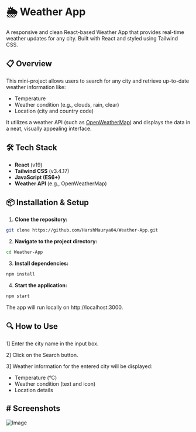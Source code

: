 # 🌦️ Weather App

A responsive and clean React-based Weather App that provides real-time weather updates for any city. Built with React and styled using Tailwind CSS.
 

## 📋 Overview

This mini-project allows users to search for any city and retrieve up-to-date weather information like:
- Temperature
- Weather condition (e.g., clouds, rain, clear)
- Location (city and country code)

It utilizes a weather API (such as [OpenWeatherMap](https://openweathermap.org/)) and displays the data in a neat, visually appealing interface.
 

## 🛠️ Tech Stack

- **React** (v19)
- **Tailwind CSS** (v3.4.17)
- **JavaScript (ES6+)**
- **Weather API** (e.g., OpenWeatherMap)
 

## 📦 Installation & Setup

1. **Clone the repository:**

```bash
git clone https://github.com/HarshMaurya04/Weather-App.git
```

2. **Navigate to the project directory:**

```bash
cd Weather-App
```

3. **Install dependencies:**

```bash
npm install
```

4. **Start the application:**

```bash
npm start
```
The app will run locally on http://localhost:3000.


## 🔍 How to Use

1] Enter the city name in the input box.

2] Click on the Search button.

3] Weather information for the entered city will be displayed:
   - Temperature (°C)
   - Weather condition (text and icon)
   - Location details
 

## # Screenshots
![Image](https://github.com/user-attachments/assets/bc77c8b6-f097-453f-81b1-e2771e7bb6f1)

